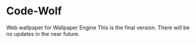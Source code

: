 # Code-Wolf
Web wallpaper for Wallpaper Engine
This is the final version. There will be no updates in the near future.
